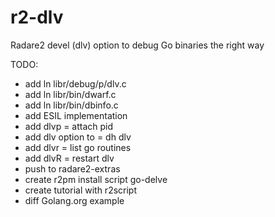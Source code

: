 # r2-dlv
Radare2 devel (dlv) option to debug Go binaries the right way 

TODO:
- add ln libr/debug/p/dlv.c 
- add ln libr/bin/dwarf.c
- add ln libr/bin/dbinfo.c
- add ESIL implementation 
- add dlvp = attach pid 
- add dlv option to = dh dlv
- add dlvr = list go routines 
- add dlvR = restart dlv
- push to radare2-extras 
- create r2pm install script go-delve
- create tutorial with r2script
- diff Golang.org example 
